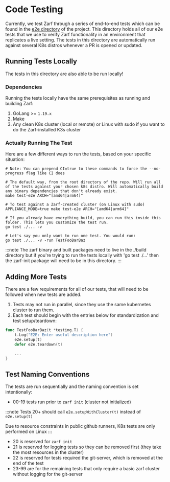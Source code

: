 # Code Testing

Currently, we test Zarf through a series of end-to-end tests which can be found in the [e2e directory](https://github.com/defenseunicorns/zarf/tree/master/src/test/e2e) of the project. This directory holds all of our e2e tests that we use to verify Zarf functionality in an environment that replicates a live setting. The tests in this directory are automatically run against several K8s distros whenever a PR is opened or updated.

## Running Tests Locally

The tests in this directory are also able to be run locally!

### Dependencies

Running the tests locally have the same prerequisites as running and building Zarf:

1.  GoLang >= `1.19.x`
2.  Make
3.  Any clean K8s cluster (local or remote) or Linux with sudo if you want to do the Zarf-installed K3s cluster

### Actually Running The Test

Here are a few different ways to run the tests, based on your specific situation:

```shell
# Note: You can prepend CI=true to these commands to force the --no-progress flag like CI does

# The default way, from the root directory of the repo. Will run all of the tests against your chosen k8s distro. Will automatically build any binary dependencies that don't already exist.
make test-e2e ARCH="[amd64|arm64]"

# To test against a Zarf-created cluster (on Linux with sudo)
APPLIANCE_MODE=true make test-e2e ARCH="[amd64|arm64]"

# If you already have everything build, you can run this inside this folder. This lets you customize the test run.
go test ./... -v

# Let's say you only want to run one test. You would run:
go test ./... -v -run TestFooBarBaz
```

:::note
The zarf binary and built packages need to live in the ./build directory but if you're trying to run the tests locally with 'go test ./...' then the zarf-init package will need to be in this directory.
:::

## Adding More Tests

There are a few requirements for all of our tests, that will need to be followed when new tests are added.

1. Tests may not run in parallel, since they use the same kubernetes cluster to run them.
2. Each test should begin with the entries below for standardization and test setup/teardown:

```go
func TestFooBarBaz(t *testing.T) {
    t.Log("E2E: Enter useful description here")
    e2e.setup(t)
    defer e2e.teardown(t)

    ...
}
```

## Test Naming Conventions

The tests are run sequentially and the naming convention is set intentionally:

- 00-19 tests run prior to `zarf init` (cluster not initialized)

:::note
Tests 20+ should call `e2e.setupWithCluster(t)` instead of `e2e.setup(t)`

Due to resource constraints in public github runners, K8s tests are only performed on Linux
:::

- 20 is reserved for `zarf init`
- 21 is reserved for logging tests so they can be removed first (they take the most resources in the cluster)
- 22 is reserved for tests required the git-server, which is removed at the end of the test
- 23-99 are for the remaining tests that only require a basic zarf cluster without logging for the git-server
